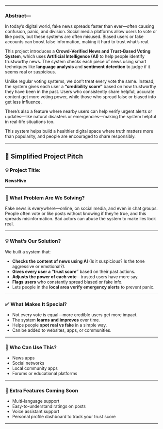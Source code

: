
---

### **Abstract—**

In today’s digital world, fake news spreads faster than ever—often causing confusion, panic, and division. Social media platforms allow users to vote or like posts, but these systems are often misused. Biased users or fake accounts can boost false information, making it hard to trust what’s real.

This project introduces a **Crowd-Verified News and Trust-Based Voting System**, which uses **Artificial Intelligence (AI)** to help people identify trustworthy news. The system checks each piece of news using smart techniques like **language analysis** and **sentiment detection** to judge if it seems real or suspicious.

Unlike regular voting systems, we don’t treat every vote the same. Instead, the system gives each user a **“credibility score”** based on how trustworthy they have been in the past. Users who consistently share helpful, accurate content get more voting power, while those who spread false or biased info get less influence.

There’s also a feature where nearby users can help verify urgent alerts or updates—like natural disasters or emergencies—making the system helpful in real-life situations too.

This system helps build a healthier digital space where truth matters more than popularity, and people are encouraged to share responsibly.

---

## 🎯 **Simplified Project Pitch**

### 💡 **Project Title:**  
**NewsHive**

---

### 🧠 **What Problem Are We Solving?**  
Fake news is everywhere—online, on social media, and even in chat groups. People often vote or like posts without knowing if they’re true, and this spreads misinformation. Bad actors can abuse the system to make lies look real.

---

### 💡 **What’s Our Solution?**  
We built a system that:
- **Checks the content of news using AI** (Is it suspicious? Is the tone aggressive or emotional?).
- **Gives every user a “trust score”** based on their past actions.
- **Adjusts the power of each vote**—trusted users have more say.
- **Flags users** who constantly spread biased or fake info.
- Lets people in the **local area verify emergency alerts** to prevent panic.

---

### ✅ **What Makes It Special?**
- Not every vote is equal—more credible users get more impact.
- The system **learns and improves** over time.
- Helps people **spot real vs fake** in a simple way.
- Can be added to websites, apps, or communities.

---

### 👥 **Who Can Use This?**
- News apps
- Social networks
- Local community apps
- Forums or educational platforms

---

### 🧩 **Extra Features Coming Soon**
- Multi-language support  
- Easy-to-understand ratings on posts  
- Voice assistant support  
- Personal profile dashboard to track your trust score

---

